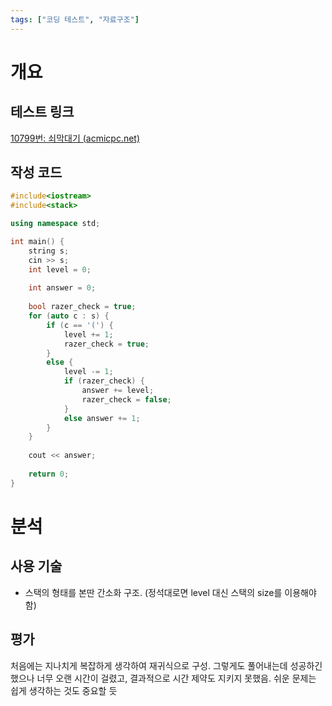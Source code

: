```yaml
---
tags: ["코딩 테스트", "자료구조"]
---
```


# 개요
## 테스트 링크
[10799번: 쇠막대기 (acmicpc.net)](https://www.acmicpc.net/problem/10799)
## 작성 코드
```c++
#include<iostream>
#include<stack>

using namespace std;

int main() {
    string s;
    cin >> s;
    int level = 0;
    
    int answer = 0;
    
    bool razer_check = true;
    for (auto c : s) {
        if (c == '(') {
            level += 1;
            razer_check = true;
        }
        else {
            level -= 1;
            if (razer_check) { 
                answer += level;
                razer_check = false;
            }
            else answer += 1;
        }
    }
    
    cout << answer;
    
    return 0;
}
```

# 분석
## 사용 기술
- 스택의 형태를 본딴 간소화 구조. (정석대로면 level 대신 스택의 size를 이용해야 함)
## 평가
처음에는 지나치게 복잡하게 생각하여 재귀식으로 구성. 그렇게도 풀어내는데 성공하긴 했으나 너무 오랜 시간이 걸렸고, 결과적으로 시간 제약도 지키지 못했음. 쉬운 문제는 쉽게 생각하는 것도 중요할 듯